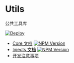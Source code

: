 # Utils

公共工具库

[![Deploy](https://github.com/aceHubert//ace-util/actions/workflows/deploy.yml/badge.svg?branch=master)](https://github.com/aceHubert//ace-util/actions/workflows/deploy.yml)



- [Core 文档](./packages/core/README.md)  [![NPM Version](https://img.shields.io/npm/v/%40ace-util%2Fcore?label=%40ace-util%2Fcore)](https://www.npmjs.com/package/@ace-util/core)
- [Injects 文档](./packages/injects/README.md)  [![NPM Version](https://img.shields.io/npm/v/%40ace-util%2Finjects?label=%40ace-util%2Finjects)
](https://www.npmjs.com/package/@ace-util/injects)
- [开发注意事项](./DEVELOP.md)

<br>
<br>
